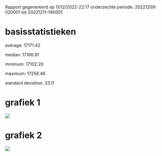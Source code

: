 Rapport gegenereerd op 11/12/2022-22:17
onderzechte periode: 20221209-020001 tot 20221211-140001

# basisstatistieken

average: 17171.42

median: 17166.91

minimum: 17102.20

maximum: 17256.46

standard deviation: 33.11

# grafiek 1
![](/home/osboxes/RubenMattheus.github.io/docs/assets/graph.png)
# grafiek 2
![](/home/osboxes/RubenMattheus.github.io/docs/assets/graphzoom.png)
